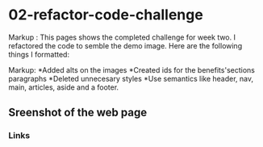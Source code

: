 # 02-refactor-code-challenge

Markup : This pages shows the completed challenge for week two. I refactored the code to semble the demo image. Here are the following things I formatted:

Markup: *Added alts on the images
        *Created ids for the benefits'sections paragraphs
        *Deleted unnecesary styles
        *Use semantics like header, nav, main, articles, aside and a footer.



## Sreenshot of the web page ##



### Links ###
